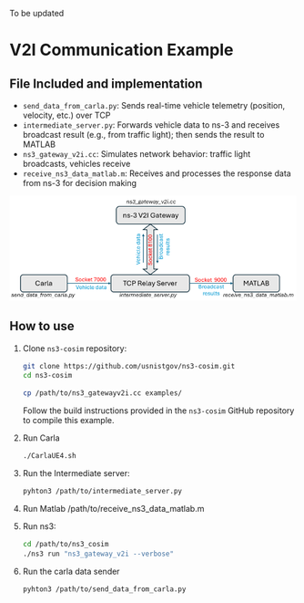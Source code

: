 
To be updated


# V2I Communication Example

##  File Included and implementation

- `send_data_from_carla.py`: Sends real-time vehicle telemetry (position, velocity, etc.) over TCP
- `intermediate_server.py`: Forwards vehicle data to ns-3 and receives broadcast result (e.g., from traffic light); then sends the result to MATLAB
- `ns3_gateway_v2i.cc`: Simulates network behavior: traffic light broadcasts, vehicles receive
- `receive_ns3_data_matlab.m`: 	Receives and processes the response data from ns-3 for decision making

![V2I Co-simulation with CARLA, ns-3, and MATLAB](docs/implementation.png)


##  How to use

1. Clone `ns3-cosim` repository:

   ```bash
   git clone https://github.com/usnistgov/ns3-cosim.git
   cd ns3-cosim
   ```
   ```bash
   cp /path/to/ns3_gatewayv2i.cc examples/
   ```
   
   Follow the build instructions provided in the `ns3-cosim` GitHub repository to compile this example.

2. Run Carla

   ```bash
   ./CarlaUE4.sh
   ```

3. Run the Intermediate server:

   ```bash
   pyhton3 /path/to/intermediate_server.py
   ```


4. Run Matlab /path/to/receive_ns3_data_matlab.m
5. Run ns3:

   ```bash
   cd /path/to/ns3_cosim
   ./ns3 run "ns3_gateway_v2i --verbose"
   ```

6. Run the carla data sender

   ```bash
   pyhton3 /path/to/send_data_from_carla.py
   ```


